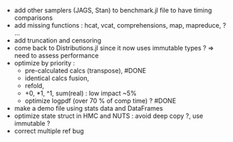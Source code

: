 - add other samplers (JAGS, Stan) to benchmark.jl file to have timing comparisons
- add missing functions : hcat, vcat, comprehensions, map, mapreduce,  ? ...
- add truncation and censoring
- come back to Distributions.jl since it now uses immutable types ? => need to assess performance
- optimize by priority : 
	- pre-calculated calcs (transpose), #DONE
	- identical calcs fusion,  
	- refold, 
	- +0, *1, ^1, sum(real) : low impact ~5%
	- optimize logpdf (over 70 % of comp time) ?  #DONE
- make a demo file using stats data and DataFrames
- optimize state struct in HMC and NUTS : avoid deep copy ?, use immutable ?
- correct multiple ref bug
